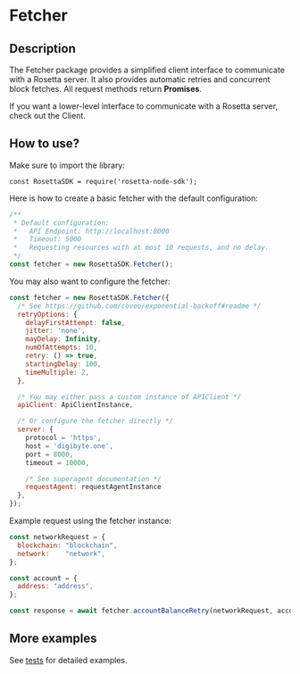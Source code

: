# Fetcher

## Description
The Fetcher package provides a simplified client interface to communicate with a Rosetta server. It also provides automatic retries and concurrent block fetches. All request methods return **Promises**.

If you want a lower-level interface to communicate with a Rosetta server, check out the Client.

## How to use?
Make sure to import the library:
```
const RosettaSDK = require('rosetta-node-sdk');
```

Here is how to create a basic fetcher with the default configuration:
```javascript
/** 
 * Default configuration:
 *   API Endpoint: http://localhost:8000
 *   Timeout: 5000
 *   Requesting resources with at most 10 requests, and no delay.
 */
const fetcher = new RosettaSDK.Fetcher();
```

You may also want to configure the fetcher:
```javascript
const fetcher = new RosettaSDK.Fetcher({
  /* See https://github.com/coveo/exponential-backoff#readme */
  retryOptions: {
    delayFirstAttempt: false,
    jitter: 'none',
    mayDelay: Infinity,
    numOfAttempts: 10,
    retry: () => true,
    startingDelay: 100,
    timeMultiple: 2,
  },

  /* You may either pass a custom instance of APIClient */
  apiClient: ApiClientInstance,

  /* Or configure the fetcher directly */
  server: {
    protocol = 'https',
    host = 'digibyte.one',
    port = 8000,
    timeout = 10000,

    /* See superagent documentation */
    requestAgent: requestAgentInstance
  },
});
```

Example request using the fetcher instance:
```javascript
const networkRequest = {
  blockchain: "blockchain",
  network:    "network",
};

const account = {
  address: "address",
};

const response = await fetcher.accountBalanceRetry(networkRequest, account);
```

## More examples
See [tests](../../test/fetcher.test.js) for detailed examples.
